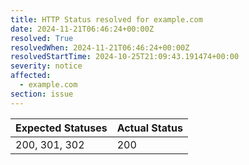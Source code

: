 ```yaml
---
title: HTTP Status resolved for example.com
date: 2024-11-21T06:46:24+00:00Z
resolved: True
resolvedWhen: 2024-11-21T06:46:24+00:00Z
resolvedStartTime: 2024-10-25T21:09:43.191474+00:00
severity: notice
affected:
  - example.com
section: issue
---
```


| Expected Statuses | Actual Status  |
|-------------------|----------------|
| 200, 301, 302 | 200 |
